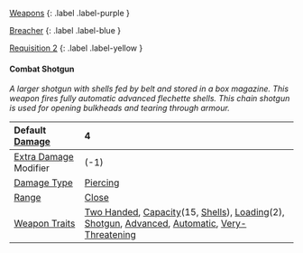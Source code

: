 
[Weapons](Game/Core/Weapons)
{: .label .label-purple }

[Breacher](Game/Blocks/Breacher)
{: .label .label-blue }

[Requisition 2](Game/Deployment#Requisition)
{: .label .label-yellow }
#### Combat Shotgun
*A larger shotgun with shells fed by belt and stored in a box magazine. This weapon fires fully automatic advanced flechette shells. This chain shotgun is used for opening bulkheads and tearing through armour.*

| Default [Damage](Core/Weapons#Calculating%20Damage)       | 4                                                                                                                                                                                                                                                                                                                                                |
| :-------------------------------------------------------- | :----------------------------------------------------------------------------------------------------------------------------------------------------------------------------------------------------------------------------------------------------------------------------------------------------------------------------------------------- |
| [Extra Damage](Game/Core/Attacks#Extra%20Damage) Modifier | (-1)                                                                                                                                                                                                                                                                                                                                             |
| [Damage Type](Core/Weapons#Damage%20Type)                 | [Piercing](Game/Core/Injury#Piercing)                                                                                                                                                                                                                                                                                                            |
| [Range](Core/Weapons#Range)                               | [Close](Game/Core/Movement#Close)                                                                                                                                                                                                                                                                                                                |
| [Weapon Traits](Core/Weapon-Traits)                       | [Two Handed](Game/Core/Blocks/Two-Handed), [Capacity](Game/Core/Blocks/Capacity)(15, [Shells](Game/Munition-Details#Shells)), [Loading](Game/Core/Blocks/Loading)(2), [Shotgun](Game/Core/Blocks/Shotgun), [Advanced](Game/Core/Blocks/Advanced), [Automatic](Game/Core/Blocks/Automatic), [Very-Threatening](Game/Core/Blocks/Very-Threatening) |
